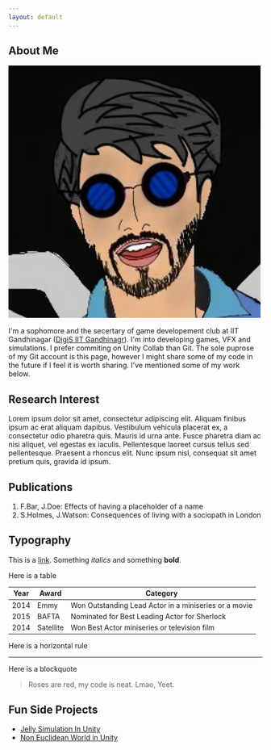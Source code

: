 ```yaml
---
layout: default
---
```


## About Me

<img class="profile-picture" src="me3.jpg">

I'm a sophomore and the secertary of game developement club at IIT Gandhinagar ([DigiS IIT Gandhinagr](https://www.instagram.com/digis_iitgn/)). I'm into developing games, VFX and simulations. I prefer commiting on Unity Collab than Git. The sole puprose of my Git account is this page, however I might share some of my code in the future if I feel it is worth sharing. I've mentioned some of my work below. 

## Research Interest

Lorem ipsum dolor sit amet, consectetur adipiscing elit. Aliquam finibus ipsum ac erat aliquam dapibus. Vestibulum vehicula placerat ex, a consectetur odio pharetra quis. Mauris id urna ante. Fusce pharetra diam ac nisi aliquet, vel egestas ex iaculis. Pellentesque laoreet cursus tellus sed pellentesque. Praesent a rhoncus elit. Nunc ipsum nisl, consequat sit amet pretium quis, gravida id ipsum.

## Publications

1. F.Bar, J.Doe: Effects of having a placeholder of a name
2. S.Holmes, J.Watson: Consequences of living with a sociopath in London

## Typography

This is a [link](http://google.com). Something *italics* and something **bold**.

Here is a table

Year | Award | Category
-----|-------|--------
2014 | Emmy  | Won Outstanding Lead Actor in a miniseries or a movie
2015 | BAFTA | Nominated for Best Leading Actor for Sherlock
2014 | Satellite | Won Best Actor miniseries or television film

Here is a horizontal rule

---

Here is a blockquote

> Roses are red, my code is neat. Lmao, Yeet.

## Fun Side Projects

* [Jelly Simulation In Unity](https://youtu.be/fMwoglpPgFk)
* [Non Euclidean World in Unity](https://youtu.be/fMwoglpPgFk)
